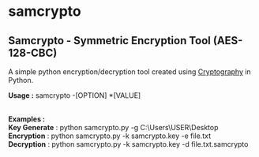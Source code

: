 # samcrypto
## Samcrypto - Symmetric Encryption Tool (AES-128-CBC)

A simple python encryption/decryption tool created using [Cryptography](https://cryptography.io/en/latest/) in Python.

**Usage :** samcrypto -[OPTION] *[VALUE]<br><br>

**Examples :**<br>
**Key Generate** : python samcrypto.py -g C:\\Users\\USER\\Desktop<br>
**Encryption**   : python samcrypto.py -k samcrypto.key -e file.txt<br>
**Decryption**   : python samcrypto.py -k samcrypto.key -d file.txt.samcrypto<br>
